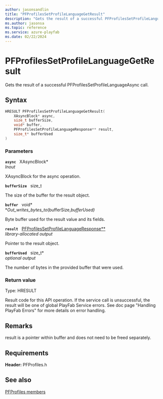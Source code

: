 ```yaml
---
author: jasonsandlin
title: "PFProfilesSetProfileLanguageGetResult"
description: "Gets the result of a successful PFProfilesSetProfileLanguageAsync call."
ms.author: jasonsa
ms.topic: reference
ms.service: azure-playfab
ms.date: 02/22/2024
---
```


# PFProfilesSetProfileLanguageGetResult  

Gets the result of a successful PFProfilesSetProfileLanguageAsync call.  

## Syntax  
  
```cpp
HRESULT PFProfilesSetProfileLanguageGetResult(  
    XAsyncBlock* async,  
    size_t bufferSize,  
    void* buffer,  
    PFProfilesSetProfileLanguageResponse** result,  
    size_t* bufferUsed  
)  
```  
  
### Parameters  
  
**`async`** &nbsp; XAsyncBlock*  
*_Inout_*  
  
XAsyncBlock for the async operation.  
  
**`bufferSize`** &nbsp; size_t  
  
The size of the buffer for the result object.  
  
**`buffer`** &nbsp; void*  
*_Out_writes_bytes_to_(bufferSize,*bufferUsed)*  
  
Byte buffer used for the result value and its fields.  
  
**`result`** &nbsp; [PFProfilesSetProfileLanguageResponse**](../../pfprofilestypes/structs/pfprofilessetprofilelanguageresponse.md)  
*library-allocated output*  
  
Pointer to the result object.  
  
**`bufferUsed`** &nbsp; size_t*  
*optional output*  
  
The number of bytes in the provided buffer that were used.  
  
  
### Return value
Type: HRESULT
  
Result code for this API operation. If the service call is unsuccessful, the result will be one of global PlayFab Service errors. See doc page "Handling PlayFab Errors" for more details on error handling.
  
## Remarks  
  
result is a pointer within buffer and does not need to be freed separately.
  
## Requirements  
  
**Header:** PFProfiles.h
  
## See also  
[PFProfiles members](../pfprofiles_members.md)  

  
  
